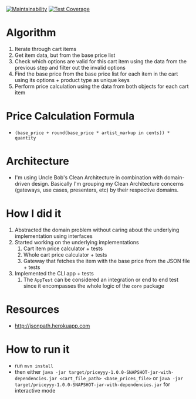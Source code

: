 [![Maintainability](https://api.codeclimate.com/v1/badges/a99a88d28ad37a79dbf6/maintainability)](https://codeclimate.com/github/codeclimate/codeclimate/maintainability)
[![Test Coverage](https://api.codeclimate.com/v1/badges/a99a88d28ad37a79dbf6/test_coverage)](https://codeclimate.com/github/codeclimate/codeclimate/test_coverage)

# Algorithm
1. Iterate through cart items
1. Get item data, but from the base price list
1. Check which options are valid for this cart item using the data from the previous step and filter out the invalid options
1. Find the base price from the base price list for each item in the cart using its options + product type as unique keys
1. Perform price calculation using the data from both objects for each cart item

# Price Calculation Formula
- `(base_price + round(base_price * artist_markup in cents)) * quantity`

# Architecture
- I'm using Uncle Bob's Clean Architecture in combination with domain-driven design. Basically I'm grouping my Clean
Architecture concerns (gateways, use cases, presenters, etc) by their respective domains.

# How I did it
1. Abstracted the domain problem without caring about the underlying implementation using interfaces
1. Started working on the underlying implementations
   1. Cart item price calculator + tests
   1. Whole cart price calculator + tests
   1. Gateway that fetches the item with the base price from the JSON file + tests
1. Implemented the CLI app + tests
   1. The `AppTest` can be considered an integration or end to end test since it encompasses the whole logic of the `core` package

# Resources
- http://jsonpath.herokuapp.com

# How to run it
- run `mvn install`
- then either `java -jar target/priceyyy-1.0.0-SNAPSHOT-jar-with-dependencies.jar <cart_file_path> <base_prices_file>` or
`java -jar target/priceyyy-1.0.0-SNAPSHOT-jar-with-dependencies.jar` for interactive mode
